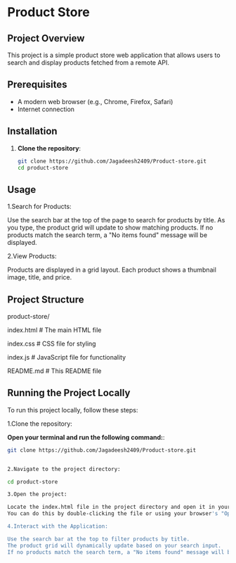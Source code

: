 # Product Store

## Project Overview
This project is a simple product store web application that allows users to search and display products fetched from a remote API.

## Prerequisites
- A modern web browser (e.g., Chrome, Firefox, Safari)
- Internet connection

## Installation
1. **Clone the repository**:
   ```bash
   git clone https://github.com/Jagadeesh2409/Product-store.git
   cd product-store
   
## Usage
1.Search for Products:

Use the search bar at the top of the page to search for products by title.
As you type, the product grid will update to show matching products.
If no products match the search term, a "No items found" message will be displayed.

2.View Products:

Products are displayed in a grid layout.
Each product shows a thumbnail image, title, and price.

## Project Structure

product-store/

index.html          # The main HTML file

index.css          # CSS file for styling

index.js           # JavaScript file for functionality

README.md           # This README file
   
## Running the Project Locally

To run this project locally, follow these steps:

1.Clone the repository:

**Open your terminal and run the following command:**:
   ```bash
git clone https://github.com/Jagadeesh2409/Product-store.git


2.Navigate to the project directory:

cd product-store

3.Open the project:

Locate the index.html file in the project directory and open it in your web browser.
You can do this by double-clicking the file or using your browser's "Open File" option.

4.Interact with the Application:

Use the search bar at the top to filter products by title.
The product grid will dynamically update based on your search input.
If no products match the search term, a "No items found" message will be displayed.
